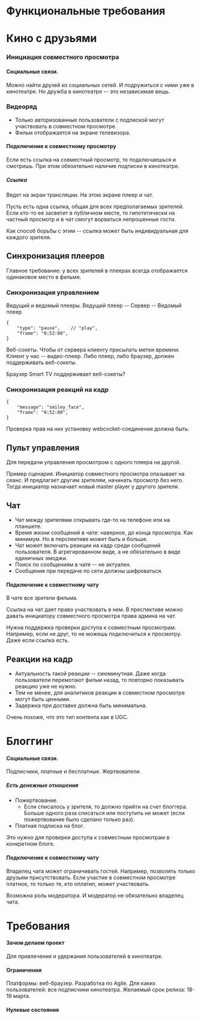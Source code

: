 # Функциональные требования

# Кино с друзьями

### Инициация совместного просмотра


#### Социальные связи.

Можно найти друзей из социальных сетей. И подружиться с
ними уже в кинотеатре. Но дружба в кинотеатре -- это
независимая вещь.

### Видеоряд 

- Только авторизованные пользователи с подпиской 
могут участвовать в совместном просмотре.
- Фильм отображается на экране телевизора.

#### Подключение к совместному просмотру

Если есть ссылка на совместный просмотр, то подключаешься
и смотришь. При этом обязательно наличие подписки в
кинотеатре.

##### Ссылка

Ведет на экран трансляции. На этом экране плеер и чат.

Пусть есть одна ссылка, общая для всех предполагаемых
зрителей. Если кто-то ее засветит в публичном месте,
то гипотетически на частный просмотр и в чат смогут
ворваться непрошенные гости. 

Как способ борьбы с этим -- ссылка может быть индивидуальная
для каждого зрителя.

## Синхронизация плееров

Главное требование: у всех зрителей в плеерах всегда 
отображается одинаковое место в фильме.

### Синхронизация управлением

Ведущий и ведомый плееры.
Ведущий плеер -- Сервер -- Ведомый плеер
```
{
    "type": "pause",    // "play", 
    "frame": "0:52:00",
}
```
Веб-сокеты. Чтобы от сервера клиенту присылать метки времени.
Клиент у нас -- видео-плеер.  Либо плеер, либо браузер,
должен поддерживать веб-сокеты.

Браузер Smart TV поддерживает веб-сокеты?

### Синхронизация реакций на кадр

```
{
    "message": "smiley_face", 
    "frame": "0:52:00",
}
```

Проверка прав на них установку webcocket-соединения должна
быть.

## Пульт управления

Для передачи управления просмотром с одного плеера 
на другой.

Пример сценария. Инициатор совместного просмотра опазывает
на сеанс. И предлагает другим зрителям, начинать просмотр
без него. Тогда инициатор назначает новый master player
у другого зрителя.

## Чат

- Чат между зрителями открывать где-то на телефоне 
или на планшете.
- Время жизни сообщений в чате: наверное, до конца
просмотра. Как минимум. Но в перспективе может быть и
больше.
- Чат может включать реакции на кадр среди сообщений
пользователя. В агрегированном виде, а не обязательно
в виде единичных эмоджи.
- Поиск по сообщениям в чате -- не актуален.
- Сообщения при передаче по сети должны шифроваться.

#### Подключение к совместному чату

В чате все зрители фильма.

Ссылка на чат дает право участвовать в нем. В преспективе
можно давать инициатору совместного просмотра права
админа на чат.

Нужна поддержка проверки доступа к совместным просмотрам.
Например, если не друг, то не можешь подключиться к просмотру.
Даже если ссылка есть.

## Реакции на кадр

- Актуальность такой реакции -- сиюминутная. Даже когда
пользователи перемотают фильм назад, то повторно показывать
реакцию уже не нужно.
- Тем не менее, для аналитиков реакции в совместном просмотре
могут быть ценными.
- Задержка при доставке должна быть минимальна. 

Очень похоже, что это тип контента как в UGC.

# Блоггинг

#### Социальные связи.

Подписчики, платные и бесплатные. Жертвователи.  

##### Есть денежные отношения

- Пожертвование.
  - Если списалось у зрителя, то должно прийти
  на счет блоггера. Больше одного раза списаться или поступить
  не может (если пожертвование было сделано только раз).
- Платная подписка на блог.

Это нужно для проверки доступа к совместным просмотрам
в конкретном блоге.

#### Подключение к совместному чату

Владелец чата может ограничивать гостей. Например, позволять
только друзьям присутствовать. Если участие в совместном
просмотре платное, то только те, кто оплатил, может участвовать.

Возможна роль модератора. И модератор не обязательно владелец
чата.


# Требования

#### Зачем делаем проект 

Для привлечения и удержания пользователей в кинотеатре.

#### Ограничения

Платформы: веб-браузер.
Разработка по Agile.
Для каких пользователей: все подписчики кинотеатра.
Желаемый срок релиза: 18-19 марта.

#### Нулевые состояния

